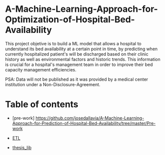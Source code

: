 # A-Machine-Learning-Approach-for-Optimization-of-Hospital-Bed-Availability

This project objetive is to build a ML model that allows a hospital to understand its bed availability at a certain point in time, by predicting when currently hospitalized patient's will be discharged based on their clinic history as well as environmental factors and historic trends. This  information is crucial for a hospital's management team in order to improve their bed capacity management efficiencies.

PSA: Data will not be published as it was provided by a medical center institution under a Non-Disclosure-Agreement. 

# Table of contents

* [pre-work] https://github.com/josedallavia/A-Machine-Learning-Approach-for-Prediction-of-Hospital-Bed-Availability/tree/master/Pre-work

* [ETL](https://github.com/josedallavia/A-Machine-Learning-Approach-for-Prediction-of-Hospital-Bed-Availability/blob/master/etl.py)

* [thesis_lib](https://github.com/josedallavia/A-Machine-Learning-Approach-for-Prediction-of-Hospital-Bed-Availability/tree/master/thesis_lib)
